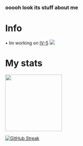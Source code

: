 ### ooooh look its stuff about me

# Info
• Im working on [IV-5]() ![](https://dcbadge.vercel.app/api/shield/919242400738730005)

# My stats
<img height="180em" src="https://github-readme-stats.vercel.app/api?username=WalkerOfDarkness&show_icons=true&hide_border=true&&count_private=true&include_all_commits=true&theme=dark" />


<!-- <a href="https://discord.gg/cutSU3gXgJ" target="blank"><img align="center" src="https://cdn.jsdelivr.net/npm/simple-icons@3.0.1/icons/discord.svg" alt="" height="30" width="40" /></a>
</p>
 -->
 
[![GitHub Streak](https://github-readme-streak-stats.herokuapp.com/?user=DenverCoder1)](https://git.io/streak-stats)
